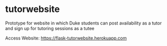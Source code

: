 # tutorwebsite

Prototype for website in which Duke students can post availability as a tutor and sign up for tutoring sessions as a tutee 

Access Website:
https://flask-tutorwebsite.herokuapp.com
